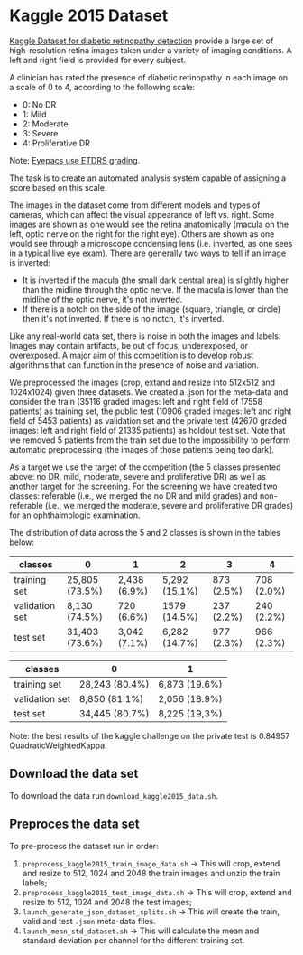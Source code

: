# Kaggle 2015 Dataset

[Kaggle Dataset for diabetic retinopathy detection](kaggle.com/c/diabetic-retinopathy-detection/data) provide a large set of high-resolution retina images taken under a variety of imaging conditions. A left and right field is provided for every subject.

A clinician has rated the presence of diabetic retinopathy in each image
on a scale of 0 to 4, according to the following scale:
- 0: No DR
- 1: Mild
- 2: Moderate
- 3: Severe
- 4: Proliferative DR

Note: [Eyepacs use ETDRS grading](https://www.eyepacs.org/consultant/Clinical/grading/EyePACS-DIGITAL-RETINAL-IMAGE-GRADING.pdf).

The task is to create an automated analysis system capable of assigning a score based on this scale.

The images in the dataset come from different models and types of cameras, which can affect the visual appearance of left vs. right. Some images are shown as one would see the retina anatomically (macula on the left, optic nerve on the right for the right eye). Others are shown as one would see through a microscope condensing lens (i.e. inverted, as one sees in a typical live eye exam). There are generally two ways to tell if an image is inverted:
- It is inverted if the macula (the small dark central area) is slightly higher than the midline through the optic nerve. If the macula is lower than the midline of the optic nerve, it's not inverted.
- If there is a notch on the side of the image (square, triangle, or circle) then it's not inverted. If there is no notch, it's inverted.

Like any real-world data set, there is noise in both the images and labels. Images may contain artifacts, be out of focus, underexposed, or overexposed. A major aim of this competition is to develop robust algorithms that can function in the presence of noise and variation.

We preprocessed the images (crop, extand and resize into 512x512 and 1024x1024) given three datasets. We created a .json for the meta-data and consider the train (35116 graded images: left and right field of 17558 patients) as training set, the public test (10906 graded images: left and right field of 5453 patients) as validation set and the private test (42670 graded images: left and right field of 21335 patients) as holdout test set. Note that we removed 5 patients from the train set due to the impossibility to perform automatic preprocessing (the images of those patients being too dark).

As a target we use the target of the competition (the 5 classes presented above: no DR, mild, moderate, severe and proliferative DR) as well as another target for the screening. For the screening we have created two classes: referable (i.e., we merged the no DR and mild grades) and non-referable (i.e., we merged the moderate, severe and proliferative DR grades) for an ophthalmologic examination.

The distribution of data across the 5 and 2 classes is shown in the tables below:

| classes        | 0               | 1             | 2              | 3           | 4           |
|----------------|-----------------|---------------|----------------|-------------|-------------|
| training set   | 25,805 (73.5%)  | 2,438 (6.9%)  | 5,292 (15.1%)  | 873 (2.5%)  | 708 (2.0%)  |
| validation set | 8,130 (74.5%)   | 720 (6.6%)    | 1579 (14.5%)   | 237 (2.2%)  | 240 (2.2%)  |
| test set       | 31,403 (73.6%)  | 3,042 (7.1%)  | 6,282 (14.7%)  | 977 (2.3%)  | 966 (2.3%)  |

| classes        | 0               | 1             |
|----------------|-----------------|---------------|
| training set   | 28,243 (80.4%)  | 6,873 (19.6%) |
| validation set | 8,850 (81.1%)   | 2,056 (18.9%) |
| test set       | 34,445 (80.7%)  | 8,225 (19,3%) |

Note: the best results of the kaggle challenge on the private test is 0.84957 QuadraticWeightedKappa.

## Download the data set
To download the data run `download_kaggle2015_data.sh`.

## Preproces the data set
To pre-process the dataset run in order:
1. `preprocess_kaggle2015_train_image_data.sh` -> This will crop, extend and resize to 512, 1024 and 2048 the train images and unzip the train labels;
2. `preprocess_kaggle2015_test_image_data.sh` -> This will crop, extend and resize to 512, 1024 and 2048 the test images;
3. `launch_generate_json_dataset_splits.sh` -> This will create the train, valid and test `.json` meta-data files.
4. `launch_mean_std_dataset.sh` -> This will calculate the mean and standard deviation per channel for the different training set.
